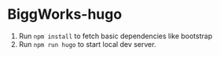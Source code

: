 # BiggWorks-hugo
1. Run `npm install` to fetch basic dependencies like bootstrap
2. Run `npm run hugo` to start local dev server.

